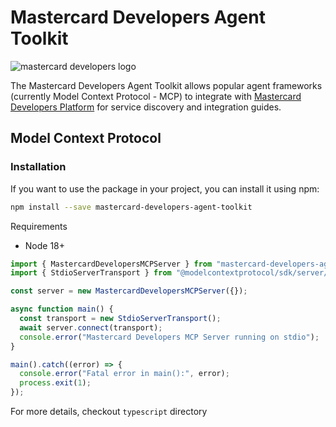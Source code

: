 # Mastercard Developers Agent Toolkit

<picture>
  <source media="(prefers-color-scheme: dark)" srcset="https://developer.mastercard.com/_/_/src/global/assets/svg/mcdev-logo-dark.svg">
  <img src="https://developer.mastercard.com/_/_/src/global/assets/svg/mcdev-logo-light.svg" alt="mastercard developers logo">
</picture>

The Mastercard Developers Agent Toolkit allows popular agent frameworks (currently Model Context Protocol - MCP) to integrate with [Mastercard Developers Platform](https://developer.mastercard.com) for service discovery and integration guides.

## Model Context Protocol

### Installation

If you want to use the package in your project, you can install it using npm:

```bash
npm install --save mastercard-developers-agent-toolkit
```

Requirements
- Node 18+

```javascript
import { MastercardDevelopersMCPServer } from "mastercard-developers-agent-toolkit/mcp";
import { StdioServerTransport } from "@modelcontextprotocol/sdk/server/stdio.js";

const server = new MastercardDevelopersMCPServer({});

async function main() {
  const transport = new StdioServerTransport();
  await server.connect(transport);
  console.error("Mastercard Developers MCP Server running on stdio");
}

main().catch((error) => {
  console.error("Fatal error in main():", error);
  process.exit(1);
});
```

For more details, checkout `typescript` directory